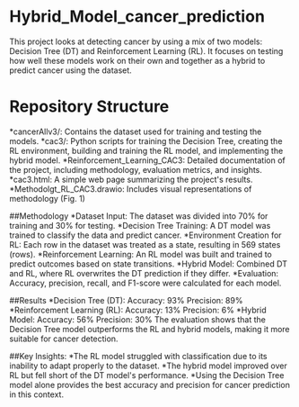 # Hybrid_Model_cancer_prediction

This project looks at detecting cancer by using a mix of two models: Decision Tree (DT) and Reinforcement Learning (RL). It focuses on testing how well these models work on their own and together as a hybrid to predict cancer using the dataset.

# Repository Structure
*cancerAllv3/: Contains the dataset used for training and testing the models.
*cac3/: Python scripts for training the Decision Tree, creating the RL environment, building and training the RL model, and implementing the hybrid model.
*Reinforcement_Learning_CAC3: Detailed documentation of the project, including methodology, evaluation metrics, and insights.
*cac3.html: A simple web page summarizing the project's results.
*Methodolgt_RL_CAC3.drawio: Includes visual representations of methodology (Fig. 1)

##Methodology
*Dataset Input: The dataset was divided into 70% for training and 30% for testing.
*Decision Tree Training: A DT model was trained to classify the data and predict cancer.
*Environment Creation for RL: Each row in the dataset was treated as a state, resulting in 569 states (rows).
*Reinforcement Learning: An RL model was built and trained to predict outcomes based on state transitions.
*Hybrid Model: Combined DT and RL, where RL overwrites the DT prediction if they differ.
*Evaluation: Accuracy, precision, recall, and F1-score were calculated for each model.

##Results
*Decision Tree (DT):
Accuracy: 93%
Precision: 89%
*Reinforcement Learning (RL):
Accuracy: 13%
Precision: 6%
*Hybrid Model:
Accuracy: 56%
Precision: 30%
The evaluation shows that the Decision Tree model outperforms the RL and hybrid models, making it more suitable for cancer detection.

##Key Insights:
*The RL model struggled with classification due to its inability to adapt properly to the dataset.
*The hybrid model improved over RL but fell short of the DT model's performance.
*Using the Decision Tree model alone provides the best accuracy and precision for cancer prediction in this context.
